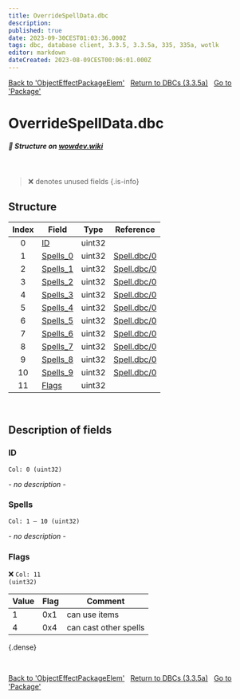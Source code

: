 ```yaml
---
title: OverrideSpellData.dbc
description:
published: true
date: 2023-09-30CEST01:03:36.000Z
tags: dbc, database client, 3.3.5, 3.3.5a, 335, 335a, wotlk
editor: markdown
dateCreated: 2023-08-09CEST00:06:01.000Z
---
```

<a href="https://trinitycore.info/files/DBC/335/objecteffectpackageelem" class="mt-5 v-btn v-btn--depressed v-btn--flat v-btn--outlined theme--light v-size--default darkblue--text text--lighten-3"><span class="v-btn__content"><i aria-hidden="true" class="v-icon notranslate v-icon--left mdi mdi-arrow-left theme--light"></i><span>Back to 'ObjectEffectPackageElem'</span></span></a>&nbsp;&nbsp;&nbsp;<a href="https://trinitycore.info/files/DBC/335/DBC" class="mt-5 v-btn v-btn--depressed v-btn--flat v-btn--outlined theme--light v-size--default darkblue--text text--lighten-3"><span class="v-btn__content"><i aria-hidden="true" class="v-icon notranslate v-icon--left mdi mdi-home-outline theme--light"></i><span>Return to DBCs (3.3.5a)</span></span></a>&nbsp;&nbsp;&nbsp;<a href="https://trinitycore.info/files/DBC/335/package" class="mt-5 v-btn v-btn--depressed v-btn--flat v-btn--outlined theme--light v-size--default darkblue--text text--lighten-3"><span class="v-btn__content"><span>Go to 'Package'</span><i aria-hidden="true" class="v-icon notranslate v-icon--right mdi mdi-arrow-right theme--light"></i></span></a>

# OverrideSpellData.dbc
##### :pencil: Structure on [wowdev.wiki](https://wowdev.wiki/DB/OverrideSpellData)
&nbsp;

> :x: denotes unused fields
{.is-info}


## Structure

| Index | Field | Type | Reference |
| :---: | --- | :---: | --- |
| 0 | [ID](#id-alt) | uint32 |  |
| 1 | [Spells_0](#spells) | uint32 | [Spell.dbc/0](/files/DBC/335/spell#id-alt) |
| 2 | [Spells_1](#spells) | uint32 | [Spell.dbc/0](/files/DBC/335/spell#id-alt) |
| 3 | [Spells_2](#spells) | uint32 | [Spell.dbc/0](/files/DBC/335/spell#id-alt) |
| 4 | [Spells_3](#spells) | uint32 | [Spell.dbc/0](/files/DBC/335/spell#id-alt) |
| 5 | [Spells_4](#spells) | uint32 | [Spell.dbc/0](/files/DBC/335/spell#id-alt) |
| 6 | [Spells_5](#spells) | uint32 | [Spell.dbc/0](/files/DBC/335/spell#id-alt) |
| 7 | [Spells_6](#spells) | uint32 | [Spell.dbc/0](/files/DBC/335/spell#id-alt) |
| 8 | [Spells_7](#spells) | uint32 | [Spell.dbc/0](/files/DBC/335/spell#id-alt) |
| 9 | [Spells_8](#spells) | uint32 | [Spell.dbc/0](/files/DBC/335/spell#id-alt) |
| 10 | [Spells_9](#spells) | uint32 | [Spell.dbc/0](/files/DBC/335/spell#id-alt) |
| 11 | [Flags](#flags) | uint32 |  |
&nbsp;
## Description of fields

### ID <!-- {#id-alt} -->
<code>Col: 0 (uint32)</code>

*- no description -*
&nbsp;

### Spells
<code>Col: 1 &ndash; 10 (uint32)</code>

*- no description -*
&nbsp;

### Flags
:x: <code>Col: 11 (uint32)</code>

| Value | Flag | Comment |
|-------|------|---------|
| 1 | 0x1 | can use items |
| 4 | 0x4 | can cast other spells |
{.dense}

&nbsp;

<a href="https://trinitycore.info/files/DBC/335/objecteffectpackageelem" class="mt-5 v-btn v-btn--depressed v-btn--flat v-btn--outlined theme--light v-size--default darkblue--text text--lighten-3"><span class="v-btn__content"><i aria-hidden="true" class="v-icon notranslate v-icon--left mdi mdi-arrow-left theme--light"></i><span>Back to 'ObjectEffectPackageElem'</span></span></a>&nbsp;&nbsp;&nbsp;<a href="https://trinitycore.info/files/DBC/335/DBC" class="mt-5 v-btn v-btn--depressed v-btn--flat v-btn--outlined theme--light v-size--default darkblue--text text--lighten-3"><span class="v-btn__content"><i aria-hidden="true" class="v-icon notranslate v-icon--left mdi mdi-home-outline theme--light"></i><span>Return to DBCs (3.3.5a)</span></span></a>&nbsp;&nbsp;&nbsp;<a href="https://trinitycore.info/files/DBC/335/package" class="mt-5 v-btn v-btn--depressed v-btn--flat v-btn--outlined theme--light v-size--default darkblue--text text--lighten-3"><span class="v-btn__content"><span>Go to 'Package'</span><i aria-hidden="true" class="v-icon notranslate v-icon--right mdi mdi-arrow-right theme--light"></i></span></a>

